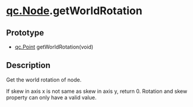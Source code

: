 # [qc.Node](CNode.md).getWorldRotation

## Prototype
* [qc.Point](../geom/Point.md) getWorldRotation(void)

## Description
Get the world rotation of node.

If skew in axis x is not same as skew in axis y, return 0. Rotation and skew property can only have a valid value.
